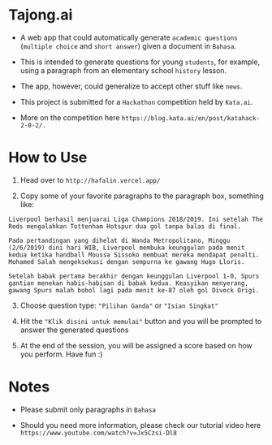 # Tajong.ai

- A web app that could automatically generate `academic questions` (`multiple choice` and `short answer`) given a document in `Bahasa`.

- This is intended to generate questions for young `students`, for example, using a paragraph from an elementary school `history` lesson. 

- The app, however, could generalize to accept other stuff like `news`. 

- This project is submitted for a `Hackathon` competition held by `Kata.ai`. 

- More on the competition here `https://blog.kata.ai/en/post/katahack-2-0-2/.`

# How to Use

1. Head over to `http://hafalin.vercel.app/`

2. Copy some of your favorite paragraphs to the paragraph box, something like:

```
Liverpool berhasil menjuarai Liga Champions 2018/2019. Ini setelah The Reds mengalahkan Tottenham Hotspur dua gol tanpa balas di final.

Pada pertandingan yang dihelat di Wanda Metropolitano, Minggu (2/6/2019) dini hari WIB, Liverpool membuka keunggulan pada menit kedua ketika handball Moussa Sissoko membuat mereka mendapat penalti. Mohamed Salah mengeksekusi dengan sempurna ke gawang Hugo Lloris.

Setelah babak pertama berakhir dengan keunggulan Liverpool 1-0, Spurs gantian menekan habis-habisan di babak kedua. Keasyikan menyerang, gawang Spurs malah bobol lagi pada menit ke-87 oleh gol Divock Origi.
```

3. Choose question type: `"Pilihan Ganda"` or `"Isian Singkat"`

4. Hit the `"Klik disini untuk memulai"` button and you will be prompted to answer the generated questions

5. At the end of the session, you will be assigned a score based on how you perform. Have fun :)

# Notes

- Please submit only paragraphs in `Bahasa`

- Should you need more information, please check our tutorial video here ```https://www.youtube.com/watch?v=Jx5Czsi-Dl8```
